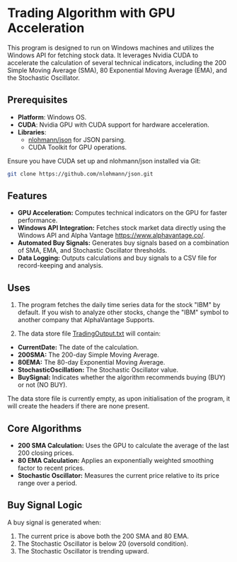 # Trading Algorithm with GPU Acceleration

This program is designed to run on Windows machines and utilizes the Windows API for fetching stock data. It leverages Nvidia CUDA to accelerate the calculation of several technical indicators, including the 200 Simple Moving Average (SMA), 80 Exponential Moving Average (EMA), and the Stochastic Oscillator.

## Prerequisites

- **Platform**: Windows OS.
- **CUDA**: Nvidia GPU with CUDA support for hardware acceleration.
- **Libraries**:
    - [nlohmann/json](https://github.com/nlohmann/json) for JSON parsing.
    - CUDA Toolkit for GPU operations.

Ensure you have CUDA set up and nlohmann/json installed via Git:

```bash
git clone https://github.com/nlohmann/json.git
```

## Features
- **GPU Acceleration:** Computes technical indicators on the GPU for faster performance.
- **Windows API Integration:** Fetches stock market data directly using the Windows API and Alpha Vantage https://www.alphavantage.co/.
- **Automated Buy Signals:** Generates buy signals based on a combination of SMA, EMA, and Stochastic Oscillator thresholds.
- **Data Logging:** Outputs calculations and buy signals to a CSV file for record-keeping and analysis.

## Uses
1. The program fetches the daily time series data for the stock "IBM" by default. If you wish to analyze other stocks, change the "IBM" symbol to another company that AlphaVantage Supports.

2. The data store file [TradingOutput.txt](./tradingOutput.txt) will contain:
- **CurrentDate:** The date of the calculation.
- **200SMA:** The 200-day Simple Moving Average.
- **80EMA:** The 80-day Exponential Moving Average.
- **StochasticOscillation:** The Stochastic Oscillator value.
- **BuySignal:** Indicates whether the algorithm recommends buying (BUY) or not (NO BUY).

The data store file is currently empty, as upon initialisation of the program, it will create the headers if there are none present.

## Core Algorithms
- **200 SMA Calculation:** Uses the GPU to calculate the average of the last 200 closing prices.
- **80 EMA Calculation:** Applies an exponentially weighted smoothing factor to recent prices.
- **Stochastic Oscillator:** Measures the current price relative to its price range over a period.

## Buy Signal Logic
A buy signal is generated when:
1. The current price is above both the 200 SMA and 80 EMA.
2. The Stochastic Oscillator is below 20 (oversold condition).
3. The Stochastic Oscillator is trending upward.



